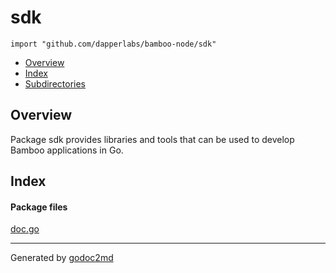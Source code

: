 

# sdk
`import "github.com/dapperlabs/bamboo-node/sdk"`

* [Overview](#pkg-overview)
* [Index](#pkg-index)
* [Subdirectories](#pkg-subdirectories)

## <a name="pkg-overview">Overview</a>
Package sdk provides libraries and tools that can be used to develop Bamboo
applications in Go.




## <a name="pkg-index">Index</a>


#### <a name="pkg-files">Package files</a>
[doc.go](https://github.com/dapperlabs/bamboo-node/tree/master/sdk/doc.go)










- - -
Generated by [godoc2md](http://godoc.org/github.com/lanre-ade/godoc2md)
